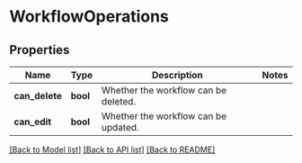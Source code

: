 # WorkflowOperations

## Properties

Name | Type | Description | Notes
------------ | ------------- | ------------- | -------------
**can_delete** | **bool** | Whether the workflow can be deleted. | 
**can_edit** | **bool** | Whether the workflow can be updated. | 

[[Back to Model list]](../README.md#documentation-for-models) [[Back to API list]](../README.md#documentation-for-api-endpoints) [[Back to README]](../README.md)


